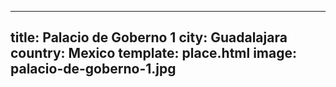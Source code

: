 ---
title: Palacio de Goberno 1
city: Guadalajara
country: Mexico
template: place.html
image: palacio-de-goberno-1.jpg
----

